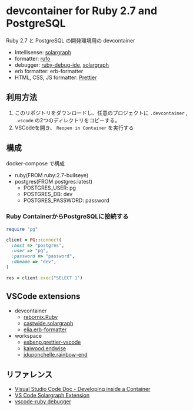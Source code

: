 # devcontainer for Ruby 2.7 and PostgreSQL

Ruby 2.7 と PostgreSQL の開発環境用の devcontainer

- Intellisense: [solargraph](https://github.com/castwide/solargraph)
- formatter: [rufo](https://github.com/ruby-formatter/rufo)
- debugger: [ruby-debug-ide](https://github.com/ruby-debug/ruby-debug-ide), [solargraph](https://github.com/castwide/solargraph)
- erb formatter: erb-formatter
- HTML, CSS, JS formatter: [Prettier](https://prettier.io/)

## 利用方法
1. このリポジトリをダウンロードし、任意のプロジェクトに `.devcontainer` , `.vscode` の2つのディレクトリをコピーする。
2. VSCodeを開き、 `Reopen in Container` を実行する

## 構成

docker-compose で構成

- ruby(FROM ruby:2.7-bullseye)
- postgres(FROM postgres:latest)
  - POSTGRES_USER: pg
  - POSTGRES_DB: dev
  - POSTGRES_PASSWORD: password

### Ruby ContainerからPostgreSQLに接続する
```ruby
require "pg"

client = PG::connect(
  :host => "postgres",
  :user => "pg",
  :password => "password",
  :dbname => "dev",
)

res = client.exec("SELECT 1")
```

## VSCode extensions

- devcontainer
  - [rebornix.Ruby](https://marketplace.visualstudio.com/items?itemName=rebornix.Ruby)
  - [castwide.solargraph](https://marketplace.visualstudio.com/items?itemName=castwide.solargraph)
  - [elia.erb-formatter](https://marketplace.visualstudio.com/items?itemName=elia.erb-formatter)
- workspace
  - [esbenp.prettier-vscode](https://marketplace.visualstudio.com/items?itemName=esbenp.prettier-vscode)
  - [kaiwood.endwise](https://marketplace.visualstudio.com/items?itemName=kaiwood.endwise)
  - [jduponchelle.rainbow-end](https://marketplace.visualstudio.com/items?itemName=jduponchelle.rainbow-end)

## リファレンス

- [Visual Studio Code Doc - Developing inside a Container](https://code.visualstudio.com/docs/remote/containers)
- [VS Code Solargraph Extension](https://github.com/castwide/vscode-solargraph)
- [vscode-ruby debugger](https://github.com/rubyide/vscode-ruby/blob/main/docs/debugger.md)
